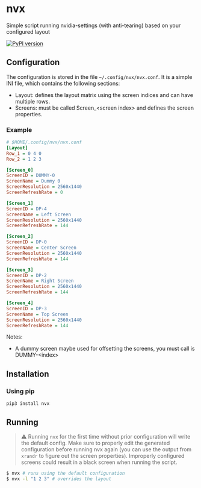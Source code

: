 # nvx
Simple script running nvidia-settings (with anti-tearing) based on your configured layout

[![PyPI version](https://badge.fury.io/py/nvx.svg)](https://badge.fury.io/py/nvx)

## Configuration

The configuration is stored in the file `~/.config/nvx/nvx.conf`.
It is a simple INI file, which contains the following sections:
- Layout: defines the layout matrix using the screen indices and can
have multiple rows.
- Screens: must be called Screen_\<screen index\> and defines the screen properties.

### Example

```ini
# $HOME/.config/nvx/nvx.conf
[Layout]
Row_1 = 0 4 0
Row_2 = 1 2 3

[Screen_0]
ScreenID = DUMMY-0
ScreenName = Dummy 0
ScreenResolution = 2560x1440
ScreenRefreshRate = 0

[Screen_1]
ScreenID = DP-4
ScreenName = Left Screen
ScreenResolution = 2560x1440
ScreenRefreshRate = 144

[Screen_2]
ScreenID = DP-0
ScreenName = Center Screen
ScreenResolution = 2560x1440
ScreenRefreshRate = 144

[Screen_3]
ScreenID = DP-2
ScreenName = Right Screen
ScreenResolution = 2560x1440
ScreenRefreshRate = 144

[Screen_4]
ScreenID = DP-3
ScreenName = Top Screen
ScreenResolution = 2560x1440
ScreenRefreshRate = 144
```

Notes:
- A dummy screen maybe used for offsetting the screens, you must call is DUMMY-\<index\>

## Installation
### Using pip

```shell
pip3 install nvx
```

## Running
> :warning: Running `nvx` for the first time without prior configuration will write the default config.
> Make sure to properly edit the generated configuration before running nvx again
> (you can use the output from `xrandr` to figure out the screen properties). Improperly configured
> screens could result in a black screen when running the script.

```bash
$ nvx # runs using the default configuration
$ nvx -l "1 2 3" # overrides the layout
```
